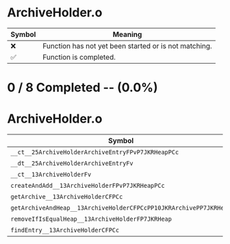 # ArchiveHolder.o
| Symbol | Meaning 
| ------------- | ------------- 
| :x: | Function has not yet been started or is not matching. 
| :white_check_mark: | Function is completed. 


# 0 / 8 Completed -- (0.0%)
# ArchiveHolder.o
| Symbol | Decompiled? |
| ------------- | ------------- |
| `__ct__25ArchiveHolderArchiveEntryFPvP7JKRHeapPCc` | :x: |
| `__dt__25ArchiveHolderArchiveEntryFv` | :x: |
| `__ct__13ArchiveHolderFv` | :x: |
| `createAndAdd__13ArchiveHolderFPvP7JKRHeapPCc` | :x: |
| `getArchive__13ArchiveHolderCFPCc` | :x: |
| `getArchiveAndHeap__13ArchiveHolderCFPCcPP10JKRArchivePP7JKRHeap` | :x: |
| `removeIfIsEqualHeap__13ArchiveHolderFP7JKRHeap` | :x: |
| `findEntry__13ArchiveHolderCFPCc` | :x: |
